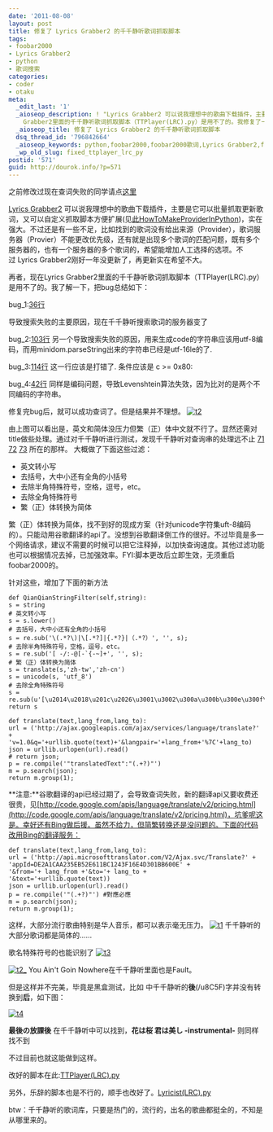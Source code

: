 ```yaml
---
date: '2011-08-08'
layout: post
title: 修复了 Lyrics Grabber2 的千千静听歌词抓取脚本
tags:
- foobar2000
- Lyrics Grabber2
- python
- 歌词搜索
categories:
- coder
- otaku
meta:
  _edit_last: '1'
  _aioseop_description: ! "Lyrics Grabber2 可以说我理想中的歌曲下载插件，主要是它可以批量抓取更新歌词，又可以自定义抓取脚本方便扩展，实在强大。\r\nLyrics
    Grabber2里面的千千静听歌词抓取脚本（TTPlayer(LRC).py）是用不了的。我修复了一下"
  _aioseop_title: 修复了 Lyrics Grabber2 的千千静听歌词抓取脚本
  dsq_thread_id: '796842664'
  _aioseop_keywords: python,foobar2000,foobar2000歌词,Lyrics Grabber2,foobar2000千千静听,千千静听,谷歌翻译api
  _wp_old_slug: fixed_ttplayer_lrc_py
postid: '571'
guid: http://dourok.info/?p=571
---
```

之前修改过现在查词失败的同学请点[这里](#attention)

[Lyrics Grabber2](http://code.google.com/p/lyricsgrabber2/)
可以说我理想中的歌曲下载插件，主要是它可以批量抓取更新歌词，又可以自定义抓取脚本方便扩展(见[此HowToMakeProviderInPython](http://code.google.com/p/lyricsgrabber/wiki/HowToMakeProviderInPython))，实在强大。不过还是有一些不足，比如找到的歌词没有给出来源（Provider），歌词服务器（Provier）不能更改优先级，还有就是出现多个歌词的匹配问题，既有多个服务器的，也有一个服务器的多个歌词的，希望能增加人工选择的选项。不过 Lyrics
Grabber2刚好一年没更新了，再更新实在希望不大。

再者，现在Lyrics
Grabber2里面的千千静听歌词抓取脚本（TTPlayer(LRC).py）是用不了的。我了解一下，把bug总结如下：

bug\_1:[36行](http://code.google.com/p/lyricsgrabber2/source/browse/trunk/foo_lyricsgrabber2/dist/pygrabber/scripts/TTPlayer(LRC).py#36)

导致搜索失败的主要原因，现在千千静听搜索歌词的服务器变了

bug\_2:[103行](http://code.google.com/p/lyricsgrabber2/source/browse/trunk/foo_lyricsgrabber2/dist/pygrabber/scripts/TTPlayer(LRC).py#103)
另一个导致搜索失败的原因，用来生成code的字符串应该用utf-8编码，而用minidom.parseString出来的字符串已经是utf-16le的了.

bug\_3:[114行](http://code.google.com/p/lyricsgrabber2/source/browse/trunk/foo_lyricsgrabber2/dist/pygrabber/scripts/TTPlayer(LRC).py#144)
这一行应该是打错了. 条件应该是 c \>= 0x80:

bug\_4:[42行](http://code.google.com/p/lyricsgrabber2/source/browse/trunk/foo_lyricsgrabber2/dist/pygrabber/scripts/TTPlayer(LRC).py#42)
同样是编码问题，导致Levenshtein算法失效，因为比对的是两个不同编码的字符串。

修复完bug后，就可以成功查词了。但是结果并不理想。
[![]({{urls.media}}/wp-content/uploads/2011/08/t{{urls.media}}/wp-content/uploads/2011/08/t{{urls.media}}/wp-content/uploads/2011/08/t2_.png "t2")]({{urls.media}}/wp-content/uploads/2011/08/t{{urls.media}}/wp-content/uploads/2011/08/t{{urls.media}}/wp-content/uploads/2011/08/t2_.png)

由上图可以看出是，英文和简体没压力但繁（正）体中文就不行了。显然还需对title做些处理。通过对千千静听进行测试，发现千千静听对查询串的处理远不止
[71](http://code.google.com/p/lyricsgrabber2/source/browse/trunk/foo_lyricsgrabber2/dist/pygrabber/scripts/TTPlayer(LRC).py#71)
[72](http://code.google.com/p/lyricsgrabber2/source/browse/trunk/foo_lyricsgrabber2/dist/pygrabber/scripts/TTPlayer(LRC).py#72)
[73](http://code.google.com/p/lyricsgrabber2/source/browse/trunk/foo_lyricsgrabber2/dist/pygrabber/scripts/TTPlayer(LRC).py#73)
所在的那样。 大概做了下面这些过滤：

-   英文转小写
-   去括号，大中小还有全角的小括号
-   去除半角特殊符号，空格，逗号，etc。
-   去除全角特殊符号
-   繁（正）体转换为简体

繁（正）体转换为简体，找不到好的现成方案（针对unicode字符集uft-8编码的）。只能动用谷歌翻译的api了。没想到谷歌翻译倒工作的很好。不过毕竟是多一个网络请求，建议不需要的时候可以把它注释掉，以加快查询速度。其他过滤功能也可以根据情况去掉，已加强效率。FYI:脚本更改后立即生效，无须重启foobar2000的。

针对这些，增加了下面的新方法

    def QianQianStringFilter(self,string):
    s = string
    # 英文转小写
    s = s.lower()
    # 去括号，大中小还有全角的小括号
    s = re.sub('\(.*?\)|\[.*?]|{.*?}|（.*?）', '', s);
    # 去除半角特殊符号，空格，逗号，etc。
    s = re.sub('[ -/:-@[-`{-~]+', '', s);
    # 繁（正）体转换为简体
    s = translate(s,'zh-tw','zh-cn')
    s = unicode(s, 'utf_8')
    # 去除全角特殊符号
    s = re.sub(u'[\u2014\u2018\u201c\u2026\u3001\u3002\u300a\u300b\u300e\u300f\u3010\u3011\u30fb\uff01\uff08\uff09\uff0c\uff1a\uff1b\uff1f\uff5e\uffe5]+','',s)
    return s

    def translate(text,lang_from,lang_to):
    url = ('http://ajax.googleapis.com/ajax/services/language/translate?' +
    'v=1.0&q='+urllib.quote(text)+'&langpair='+lang_from+'%7C'+lang_to)
    json = urllib.urlopen(url).read()
    # return json;
    p = re.compile('"translatedText":"(.+?)"')
    m = p.search(json);
    return m.group(1);

**注意:**谷歌翻译的api已经过期了，会导致查词失败，新的翻译api又要收费还很贵，见[http://code.google.com/apis/language/translate/v2/pricing.html](http://code.google.com/apis/language/translate/v2/pricing.html)，坑爹呢这是。幸好还有Bing做后援。虽然不给力，但简繁转换还是没问题的。下面的代码改用Bing的翻译服务：

    def translate(text,lang_from,lang_to):
    url = ('http://api.microsofttranslator.com/V2/Ajax.svc/Translate?' +
    'appId=DE2A1CAA235EB52E611BC1243F16E4D301BB600E' +
    '&from='+ lang_from +'&to='+ lang_to +
    '&text='+urllib.quote(text))
    json = urllib.urlopen(url).read()
    p = re.compile('"(.+?)"') #對應必應
    m = p.search(json);
    return m.group(1);

这样，大部分流行歌曲特别是华人音乐，都可以表示毫无压力。
[![]({{urls.media}}/wp-content/uploads/2011/08/t1.png "t1")]({{urls.media}}/wp-content/uploads/2011/08/t1.png) 千千静听的大部分歌词都是简体的……

歌名特殊符号的也能识别了 [![]({{urls.media}}/wp-content/uploads/2011/08/t{{urls.media}}/wp-content/uploads/2011/08/t2_.png "t3")]({{urls.media}}/wp-content/uploads/2011/08/t{{urls.media}}/wp-content/uploads/2011/08/t2_.png)

[![]({{urls.media}}/wp-content/uploads/2011/08/t2_.png "t2_")]({{urls.media}}/wp-content/uploads/2011/08/t2_.png) You Ain't Goin
Nowhere在千千静听里面也是Fault。

但是这样并不完美，毕竟是黑盒测试，比如
中千千静听的**後**(/u8C5F)字并没有转换到**后**，如下图：

[![]({{urls.media}}/wp-content/uploads/2011/08/t4.png "t4")]({{urls.media}}/wp-content/uploads/2011/08/t4.png)

**最後の放課後** 在千千静听中可以找到，**花は桜 君は美し
-instrumental-** 则同样找不到

不过目前也就这能做到这样。

改好的脚本在此:[TTPlayer(LRC).py](http://code.dourok.info/python/foo_lyricsgrabber2_scripts/TTPlayer(LRC).py)

另外，乐辞的脚本也是不行的，顺手也改好了。[Lyricist(LRC).py](http://code.dourok.info/python/foo_lyricsgrabber2_scripts/Lyricist(LRC).py "Lyricist(LRC).py")

btw：千千静听的歌词库，只要是热门的，流行的，出名的歌曲都挺全的，不知是从哪里来的。

 
